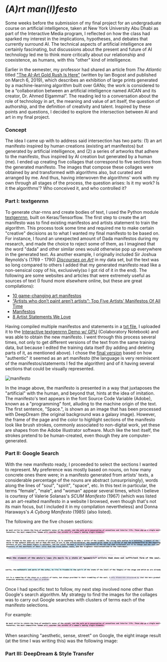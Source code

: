 # *(A)rt man(I)festo*  
  
Some weeks before the submission of my final project for an undergraduate course on artificial intelligence, taken at New York University Abu Dhabi as part of the Interactive Media program, I reflected on how the class had sparked my interest in the implications, hypotheses, and debates that currently surround AI. The technical aspects of artificial intelligence are certainly fascinating, but discussions about the present and future of AI technology led me to think more critically about our relationship and coexistence, as humans, with this "other" kind of intelligence.
  
Earlier in the semester, my professor had shared an article from *The Atlantic* titled ["The AI-Art Gold Rush Is Here"](https://www.theatlantic.com/technology/archive/2019/03/ai-created-art-invades-chelsea-gallery-scene/584134/) (written by Ian Bogost and published on March 6, 2019), which describes an exhibition of large prints generated by a machine-learning algorithm built over GANs; the work is considered to be a “collaboration between an artificial intelligence named AICAN and its creator, Dr. Ahmed Elgammal”. The reading led to a conversation about the role of technology in art, the meaning and value of art itself, the question of authorship, and the definition of creativity and talent. Inspired by these points and questions, I decided to explore the intersection between AI and art in my final project. 

### Concept
The idea I came up with to address said intersection has two parts: (1) an art manifesto inspired by human creations (existing art manifestos) but generated by artificial intelligence, and (2) a series of artworks that adhere to the manifesto, thus inspired by AI creation but generated by a human (me). I ended up creating five collages that correspond to five sections from the generated manifesto. The images that compose these collages were obtained by and transformed with algorithms also, but curated and arranged by me. And thus, having interwoven the algorithms' work with my own through all stages of the process, the question arises: Is it my work? Is it the algorithms'? Who conceived it, and who controlled it?  
   
### Part I: textgenrnn  
To generate char-rnns and create bodies of text, I used the Python module [textgenrnn](https://github.com/minimaxir/textgenrnn), built on Keras/Tensorflow. The first step to create the art manifesto was to find existing manifestos and artists statement to train the algorithm. This process took some time and required me to make certain "creative" decisions as to what I wanted my final manifesto to be based on. For instance, I found an unexpected amount of Dada manifestos during my research, and made the choice to reject some of them, as I imagined that the word "dada" and other similar ones would otherwise pop up everywhere in the generated text. As another example, I originally included Sir Joshua Reynolds's (1769 - 1790) [*Discourses on Art*](https://www.gutenberg.org/files/2176/2176-h/2176-h.htm) in my data set, but the text was so long compared to others I added that my generated manifesto read like a non-sensical copy of his, exclusively(so I got rid of it in the end). The following are some websites and articles that were extremely useful as sources of text (I found more elsewhere online, but these are great compilations):
* [10 game-changing art manifestos](https://www.royalacademy.org.uk/article/ten-game-changing-manifestos)
* [“Artists who don’t paint aren’t artists”: Top Five Artists’ Manifestos Of All Time](http://www.thedoublenegative.co.uk/2015/10/top-five-artists-manifestos-of-all-time/)
* [Manifestos](https://391.org/manifestos/)
* [8 Artist Statements We Love](http://www.theartleague.org/blog/2015/08/24/artist-statements-we-love/) 
  
Having compiled multiple manifestos and statements in a [txt file](https://github.com/marialauramirabelli/A.rt-I.ntel/blob/master/Final/Found-Manifestos.txt), I uploaded it to the [Interactive textgenrnn Demo w/ GPU](https://drive.google.com/file/d/1mMKGnVxirJnqDViH7BDJxFqWrsXlPSoK/view) (Colaboratory Notebook) and was able to obtain the new manifesto. I went through this process several times, not only to get different versions of the text from the same training data, but because I edited the training data itself (by adding and deleting parts of it, as mentioned above). I chose the [final version](https://github.com/marialauramirabelli/A.rt-I.ntel/blob/master/Final/Chosen-Manifesto.txt) based on how "authentic" it seemed as an art manifesto (the language is very reminiscent of the manifestos/statements I fed the algorithm) and of it having several sections that could be visually represented. 
  
![manifesto](https://github.com/marialauramirabelli/A.rt-I.ntel/blob/master/Final/FinalManifesto.jpg)
  
In the image above, the manifesto is presented in a way that juxtaposes the "artificial" with the human, and beyond that, hints at the idea of imitation. The manifesto's text appears in the font Source Code Variable (Adobe), known as a "programming" font, alluding to the machine origin of the text. The first sentence, "Space.", is shown as an image that has been processed with DeepDream (the original background was a galaxy image). However, the frame of the page and the color to highlight sections of the manifesto look like brush strokes, commonly associated to non-digital work, yet these are shapes from the Adobe Illustrator software. Much like the text itself, the strokes pretend to be human-created, even though they are computer-generated.
  
### Part II: Google Search 
With the new manifesto ready, I proceeded to select the sections I wanted to represent. My preference was mostly based on nouns, on how many concrete ones there were; in a manifesto generated from artists' texts, a considerable percentage of the nouns are abstract (unsurprisingly), words along the lines of "soul", "spirit", "space", etc. In this text in particular, the terms "female", "male", and "woman" appear several times, which I believe is courtesy of Valerie Solanas's *SCUM Manifesto* (1967) (which was listed as an art-realted manifesto in a website I browsed, even though that's not its main focus, but I included it in my compilation nevertheless) and Donna Haraways's *A Cyborg Manifesto* (1985) (also listed).

The following are the five chosen sections:
  
![1](https://github.com/marialauramirabelli/A.rt-I.ntel/blob/master/Final/Sections/text1.JPG)
  
![2](https://github.com/marialauramirabelli/A.rt-I.ntel/blob/master/Final/Sections/text2.JPG)
  
![3](https://github.com/marialauramirabelli/A.rt-I.ntel/blob/master/Final/Sections/text3.JPG)
  
![4](https://github.com/marialauramirabelli/A.rt-I.ntel/blob/master/Final/Sections/text4.JPG)
  
![5](https://github.com/marialauramirabelli/A.rt-I.ntel/blob/master/Final/Sections/text5.JPG)
  
Once I had specific text to follow, my next step involved none other than Google's search algorithm. My strategy to find the images for the collages was to carry out Google searches with clusters of terms each of the manifesto selections.   
  
For example:  
  
![1](https://github.com/marialauramirabelli/A.rt-I.ntel/blob/master/Final/Sections/text1.JPG)
    
When searching "aesthetic, sense, street" on Google, the eight image result (at the time I was writing this) was the following image:
  



### Part III: DeepDream & Style Transfer  
